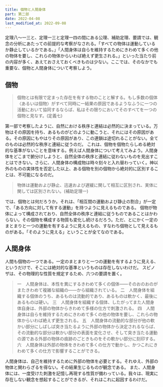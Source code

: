 ```yaml
---
title: 個物と人間身体
part: 第二部
date: 2022-04-08
last_modified_at: 2022-09-08
---
```


定理八～一三と、定理一三と定理一四の間にある公理、補助定理、要請では、観念の分析にあたっての前提的な考察がなされる。「すべての物体は運動しているか静止しているかである。」「人間身体は自らを維持するためにきわめて多くの他の物体を要し、これらの物体からいわば絶えず更生される。」といった当たり前の内容が多く、あえておさえておくべきものは少ない。ここでは、そのなかでも重要な、個物と人間身体について考察しよう。

## 個物

>個物とは有限で定まった存在を有する物のことと解する。もし多数の個体〈あるいは個物〉がすべて同時に一結果の原因であるようなふうに一つの活動において協同するならば、私はその限りにおいてそのすべてを一つの個物と見なす。(定義七)

第一部で考察したように、自然における秩序と連結は必然的に決まっている。万物はその原因を持ち、あるものがどのように動こうと、それにはその原因がある。その原因にもやはりその原因があり、この連鎖は途切れることがない。全てのものは必然的な秩序と連結に従うのだ。
これは、個物を個物たらしめる絶対的な基準がないことを意味する。例えば人間身体について考えてみよう。人間身体をどこまで腑分けしようと、自然全体の秩序と連結に従わないものを見出すことはできない。さらに、人間身体の構成物は時々刻々と入れ替わっていく。神以外のものの実体性を否定した以上、ある個物を別の個物から絶対的に区別することは、不可能になるのだ。

>物体は運動および静止、迅速および遅緩に関して相互に区別され、実体に関しては区別されない。(補助定理一)

では、個物とは何だろうか。それは、「相互間の運動および静止の割合」が一定で、「ある方向に対して有する運動」を持つように見えるものである。
個物が物体によって構成されており、自然全体の秩序と連結に従うものであることはかわらない。その個物を構成する物質も変化し続けるだろう。ただ、とにかく一定のまとまりと一つの運動を有するように見えるもの、すなわち個物として見えるものがある。「そのように見える」ということが全てなのである。

## 人間身体

人間も個物の一つである。一定のまとまりと一つの運動を有するように見える、というだけで、そこには絶対的な基準というものは存在しないわけだ。
スピノザは、その物理的な性質を規定するため、六つの要請を置く。

>一　人間身体は、本性を異にするきわめて多くの個体――そのおのおのがまたきわめて複雑な組織の――から組織されている。
>二　人間身体を組織する個体のうち、あるものは流動的であり、あるものは軟かく、最後にあるものは硬い。
>三　人間身体を組織する個体、したがってまた人間身体自身は、外部の物体からきわめて多様の仕方で刺激される。
>四　人間身体は自らを維持するためにきわめて多くの他の物体を要し、これらの物体からいわば絶えず更生される。
>五　人間身体の流動的な部分が他の軟かい部分にしばしば突き当たるように外部の物体から決定されるならば、その流動的な部分は軟かい部分の表面を変化させ、そして突き当たる運動の源である外部の物体の痕跡のごときものをその軟かい部分に刻印する。
>六　人間身体は外部の物体をきわめて多くの仕方で動かし、かつこれにきわめて多くの仕方で影響することができる。

人間身体は、自己を維持するために外部の物体を必要とする。それゆえ、外部の物体と関わらざるを得ない。その結果生じるものが観念である。
また、人間身体には、一度受けた刺激を記憶し再現する性質が備わっている。我々は、現実に存在しない観念を想起することができるが、それはこれに起因するわけだ。
